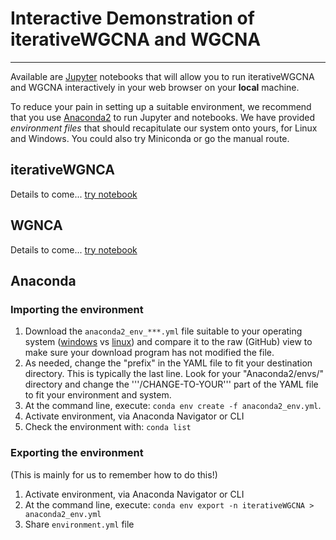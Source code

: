# Interactive Demonstration of iterativeWGCNA and WGCNA
____

Available are [Jupyter](http://jupyter.org/) notebooks that will allow you to run iterativeWGCNA and WGCNA interactively in your web browser on your __local__ machine.

To reduce your pain in setting up a suitable environment, we recommend that you use [Anaconda2](https://www.continuum.io/downloads) to run Jupyter and notebooks. We have provided *environment files* that should recapitulate our system onto yours, for Linux and Windows. You could also try Miniconda or go the manual route.

## iterativeWGNCA
Details to come... [try notebook](iterativeWGCNA.ipynb)

## WGNCA
Details to come... [try notebook](Standard_WGCNA.ipynb)

## Anaconda

### Importing the environment
1. Download the ```anaconda2_env_***.yml``` file suitable to your operating system ([windows](anaconda2_env_win.yml) vs [linux](anaconda2_env_lin.yml)) and compare it to the raw (GitHub) view to make sure your download program has not modified the file.
2. As needed, change the "prefix" in the YAML file to fit your destination directory. This is typically the last line. Look for your "Anaconda2/envs/" directory and change the '''/CHANGE-TO-YOUR''' part of the YAML file to fit your environment and system.
3. At the command line, execute: ```conda env create -f anaconda2_env.yml```.
4. Activate environment, via Anaconda Navigator or CLI
5. Check the environment with: ```conda list```

### Exporting the environment
(This is mainly for us to remember how to do this!)
1. Activate environment, via Anaconda Navigator or CLI
2. At the command line, execute: ```conda env export -n iterativeWGCNA > anaconda2_env.yml```
3. Share ```environment.yml``` file
